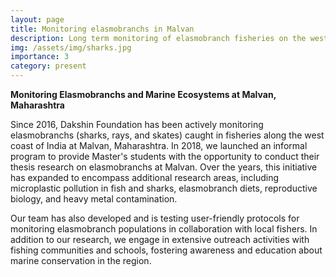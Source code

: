 ```yaml
---
layout: page
title: Monitoring elasmobranchs in Malvan 
description: Long term monitoring of elasmobranch fisheries on the west coast of India.
img: /assets/img/sharks.jpg
importance: 3
category: present 
---
```



**Monitoring Elasmobranchs and Marine Ecosystems at Malvan, Maharashtra**

Since 2016, Dakshin Foundation has been actively monitoring elasmobranchs (sharks, rays, and skates) caught in fisheries along the west coast of India at Malvan, Maharashtra. In 2018, we launched an informal program to provide Master's students with the opportunity to conduct their thesis research on elasmobranchs at Malvan. Over the years, this initiative has expanded to encompass additional research areas, including microplastic pollution in fish and sharks, elasmobranch diets, reproductive biology, and heavy metal contamination.

Our team has also developed and is testing user-friendly protocols for monitoring elasmobranch populations in collaboration with local fishers. In addition to our research, we engage in extensive outreach activities with fishing communities and schools, fostering awareness and education about marine conservation in the region.


